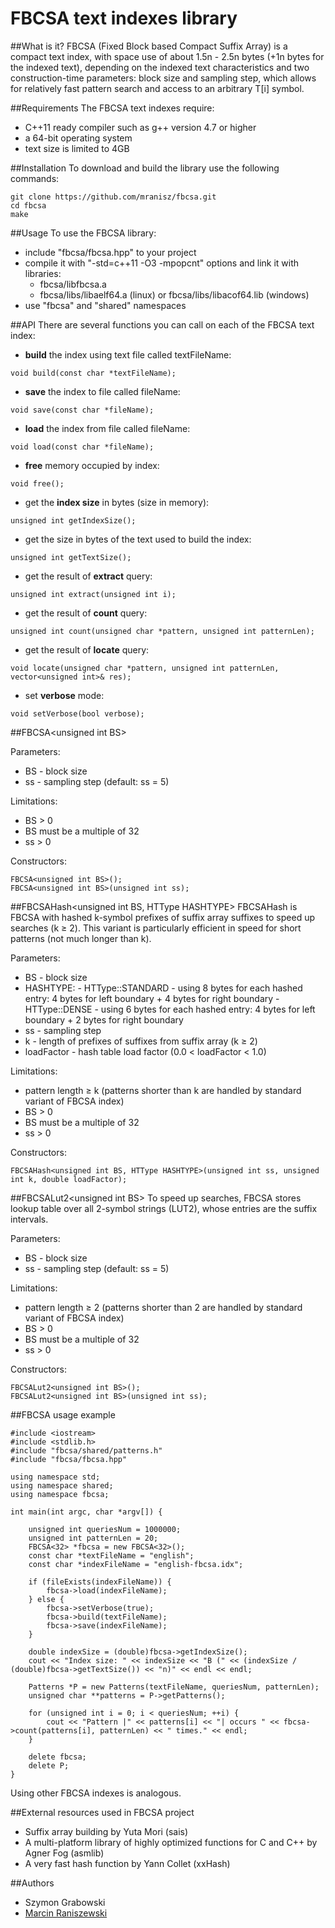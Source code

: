 # FBCSA text indexes library

##What is it?
FBCSA (Fixed Block based Compact Suffix Array) is a compact text index, with space use of about 1.5n - 2.5n bytes (+1n bytes for the indexed text), depending on the indexed text characteristics and two construction-time parameters: block size and sampling step, which allows for relatively fast pattern search and access to an arbitrary T[i] symbol.

##Requirements
The FBCSA text indexes require:
- C++11 ready compiler such as g++ version 4.7 or higher
- a 64-bit operating system
- text size is limited to 4GB

##Installation
To download and build the library use the following commands:
```
git clone https://github.com/mranisz/fbcsa.git
cd fbcsa
make
```

##Usage
To use the FBCSA library:
- include "fbcsa/fbcsa.hpp" to your project
- compile it with "-std=c++11 -O3 -mpopcnt" options and link it with libraries:
  - fbcsa/libfbcsa.a
  - fbcsa/libs/libaelf64.a (linux) or fbcsa/libs/libacof64.lib (windows)
- use "fbcsa" and "shared" namespaces

##API
There are several functions you can call on each of the FBCSA text index:
- **build** the index using text file called textFileName:
```
void build(const char *textFileName);
```
- **save** the index to file called fileName:
```
void save(const char *fileName);
```
- **load** the index from file called fileName:
```
void load(const char *fileName);
```
- **free** memory occupied by index:
```
void free();
```
- get the **index size** in bytes (size in memory):
```
unsigned int getIndexSize();
```
- get the size in bytes of the text used to build the index:
```
unsigned int getTextSize();
```
- get the result of **extract** query:
```
unsigned int extract(unsigned int i);
```
- get the result of **count** query:
```
unsigned int count(unsigned char *pattern, unsigned int patternLen);
```
- get the result of **locate** query:
```
void locate(unsigned char *pattern, unsigned int patternLen, vector<unsigned int>& res);
```
- set **verbose** mode:
```
void setVerbose(bool verbose);
```

##FBCSA\<unsigned int BS\>

Parameters:
- BS - block size
- ss - sampling step (default: ss = 5)

Limitations: 
- BS > 0
- BS must be a multiple of 32
- ss > 0

Constructors:
```
FBCSA<unsigned int BS>();
FBCSA<unsigned int BS>(unsigned int ss);
```

##FBCSAHash\<unsigned int BS, HTType HASHTYPE\>
FBCSAHash is FBCSA with hashed k-symbol prefixes of suffix array suffixes to speed up searches (k ≥ 2). This variant is particularly efficient in speed for short patterns (not much longer than k).

Parameters:
- BS - block size
- HASHTYPE:
      - HTType::STANDARD - using 8 bytes for each hashed entry: 4 bytes for left boundary + 4 bytes for right boundary
      - HTType::DENSE - using 6 bytes for each hashed entry: 4 bytes for left boundary + 2 bytes for right boundary
- ss - sampling step
- k - length of prefixes of suffixes from suffix array (k ≥ 2)
- loadFactor - hash table load factor (0.0 < loadFactor < 1.0)

Limitations:
- pattern length ≥ k (patterns shorter than k are handled by standard variant of FBCSA index)
- BS > 0
- BS must be a multiple of 32
- ss > 0

Constructors:
```
FBCSAHash<unsigned int BS, HTType HASHTYPE>(unsigned int ss, unsigned int k, double loadFactor);
```

##FBCSALut2\<unsigned int BS\>
To speed up searches, FBCSA stores lookup table over all 2-symbol strings (LUT2), whose entries are the suffix intervals.

Parameters:
- BS - block size
- ss - sampling step (default: ss = 5)

Limitations: 
- pattern length ≥ 2 (patterns shorter than 2 are handled by standard variant of FBCSA index)
- BS > 0
- BS must be a multiple of 32
- ss > 0

Constructors:
```
FBCSALut2<unsigned int BS>();
FBCSALut2<unsigned int BS>(unsigned int ss);
```

##FBCSA usage example
```
#include <iostream>
#include <stdlib.h>
#include "fbcsa/shared/patterns.h"
#include "fbcsa/fbcsa.hpp"

using namespace std;
using namespace shared;
using namespace fbcsa;

int main(int argc, char *argv[]) {

	unsigned int queriesNum = 1000000;
	unsigned int patternLen = 20;
	FBCSA<32> *fbcsa = new FBCSA<32>();
	const char *textFileName = "english";
	const char *indexFileName = "english-fbcsa.idx";

	if (fileExists(indexFileName)) {
		fbcsa->load(indexFileName);
	} else {
		fbcsa->setVerbose(true);
		fbcsa->build(textFileName);
		fbcsa->save(indexFileName);
	}

	double indexSize = (double)fbcsa->getIndexSize();
	cout << "Index size: " << indexSize << "B (" << (indexSize / (double)fbcsa->getTextSize()) << "n)" << endl << endl;

	Patterns *P = new Patterns(textFileName, queriesNum, patternLen);
	unsigned char **patterns = P->getPatterns();

	for (unsigned int i = 0; i < queriesNum; ++i) {
		cout << "Pattern |" << patterns[i] << "| occurs " << fbcsa->count(patterns[i], patternLen) << " times." << endl;
	}

	delete fbcsa;
	delete P;
}
```
Using other FBCSA indexes is analogous.

##External resources used in FBCSA project
- Suffix array building by Yuta Mori (sais)
- A multi-platform library of highly optimized functions for C and C++ by Agner Fog (asmlib)
- A very fast hash function by Yann Collet (xxHash)

##Authors
- Szymon Grabowski
- [Marcin Raniszewski](https://github.com/mranisz)
